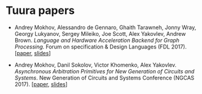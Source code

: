 # Tuura papers

* Andrey Mokhov, Alessandro de Gennaro, Ghaith Tarawneh, Jonny Wray, Georgy Lukyanov, Sergey Mileiko, Joe Scott, Alex Yakovlev, Andrew Brown. _Language and Hardware Acceleration Backend for Graph Processing_. Forum on specification & Design Languages (FDL 2017).
[[paper](https://github.com/tuura/papers/blob/master/fdl-2017/paper.pdf),
[slides](https://github.com/tuura/papers/blob/master/fdl-2017/slides.pdf)]


* Andrey Mokhov, Danil Sokolov, Victor Khomenko, Alex Yakovlev. _Asynchronous Arbitration Primitives for New Generation of Circuits and Systems_. New Generation of Circuits and Systems Conference (NGCAS 2017).
[[paper](https://github.com/tuura/papers/blob/master/ngcas-2017/paper.pdf),
[slides](https://github.com/tuura/papers/blob/master/ngcas-2017/slides.pdf)]
